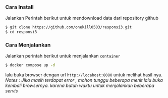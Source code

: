 ### Cara Install
Jalankan Perintah berikut untuk mendownload data dari repository github

```sh
$ git clone https://github.com/onekill0503/responsi3.git
$ cd responsi3
```

### Cara Menjalankan
Jalankan perintah berikut untuk menjalankan `container `

```sh
$ docker compose up -d
```
lalu buka browser dengan url `http://locahost:8080` untuk melihat hasil nya.
<br>
*Notes : Jika masih terdapat error , mohon tunggu beberapa menit lalu buka kembali browsernya. karena butuh waktu untuk menjalankan beberapa servis*
